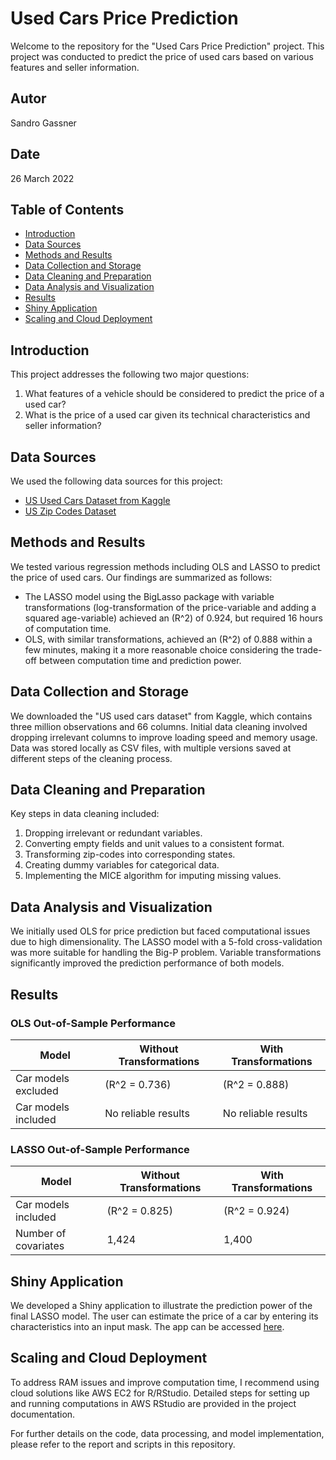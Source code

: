 
# Used Cars Price Prediction

Welcome to the repository for the "Used Cars Price Prediction" project. This project was conducted to predict the price of used cars based on various features and seller information.

## Autor

Sandro Gassner

## Date

26 March 2022

## Table of Contents

- [Introduction](#introduction)
- [Data Sources](#data-sources)
- [Methods and Results](#methods-and-results)
- [Data Collection and Storage](#data-collection-and-storage)
- [Data Cleaning and Preparation](#data-cleaning-and-preparation)
- [Data Analysis and Visualization](#data-analysis-and-visualization)
- [Results](#results)
- [Shiny Application](#shiny-application)
- [Scaling and Cloud Deployment](#scaling-and-cloud-deployment)

## Introduction

This project addresses the following two major questions:
1. What features of a vehicle should be considered to predict the price of a used car?
2. What is the price of a used car given its technical characteristics and seller information?

## Data Sources

We used the following data sources for this project:
- [US Used Cars Dataset from Kaggle](https://www.kaggle.com/datasets/ananaymital/us-used-cars-dataset)
- [US Zip Codes Dataset](https://www.unitedstateszipcodes.org/zip-code-database/)

## Methods and Results

We tested various regression methods including OLS and LASSO to predict the price of used cars. Our findings are summarized as follows:
- The LASSO model using the BigLasso package with variable transformations (log-transformation of the price-variable and adding a squared age-variable) achieved an \(R^2\) of 0.924, but required 16 hours of computation time.
- OLS, with similar transformations, achieved an \(R^2\) of 0.888 within a few minutes, making it a more reasonable choice considering the trade-off between computation time and prediction power.

## Data Collection and Storage

We downloaded the "US used cars dataset" from Kaggle, which contains three million observations and 66 columns. Initial data cleaning involved dropping irrelevant columns to improve loading speed and memory usage. Data was stored locally as CSV files, with multiple versions saved at different steps of the cleaning process.

## Data Cleaning and Preparation

Key steps in data cleaning included:
1. Dropping irrelevant or redundant variables.
2. Converting empty fields and unit values to a consistent format.
3. Transforming zip-codes into corresponding states.
4. Creating dummy variables for categorical data.
5. Implementing the MICE algorithm for imputing missing values.

## Data Analysis and Visualization

We initially used OLS for price prediction but faced computational issues due to high dimensionality. The LASSO model with a 5-fold cross-validation was more suitable for handling the Big-P problem. Variable transformations significantly improved the prediction performance of both models.

## Results

### OLS Out-of-Sample Performance

| Model                          | Without Transformations | With Transformations |
|--------------------------------|-------------------------|----------------------|
| Car models excluded            | \(R^2 = 0.736\)         | \(R^2 = 0.888\)      |
| Car models included            | No reliable results     | No reliable results  |

### LASSO Out-of-Sample Performance

| Model                          | Without Transformations | With Transformations |
|--------------------------------|-------------------------|----------------------|
| Car models included            | \(R^2 = 0.825\)         | \(R^2 = 0.924\)      |
| Number of covariates           | 1,424                   | 1,400                |

## Shiny Application

We developed a Shiny application to illustrate the prediction power of the final LASSO model. The user can estimate the price of a car by entering its characteristics into an input mask. The app can be accessed [here](https://sgassner.shinyapps.io/car_price_prediction_app/).

## Scaling and Cloud Deployment

To address RAM issues and improve computation time, I recommend using cloud solutions like AWS EC2 for R/RStudio. Detailed steps for setting up and running computations in AWS RStudio are provided in the project documentation.

For further details on the code, data processing, and model implementation, please refer to the report and scripts in this repository.
